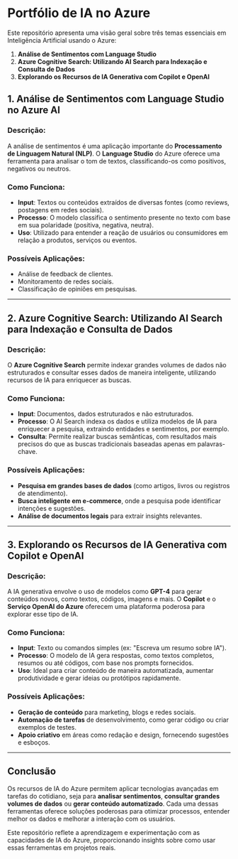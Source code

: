 # Portfólio de IA no Azure

Este repositório apresenta uma visão geral sobre três temas essenciais em Inteligência Artificial usando o Azure:

1. **Análise de Sentimentos com Language Studio**
2. **Azure Cognitive Search: Utilizando AI Search para Indexação e Consulta de Dados**
3. **Explorando os Recursos de IA Generativa com Copilot e OpenAI**

## 1. Análise de Sentimentos com Language Studio no Azure AI

### Descrição:
A análise de sentimentos é uma aplicação importante do **Processamento de Linguagem Natural (NLP)**. O **Language Studio** do Azure oferece uma ferramenta para analisar o tom de textos, classificando-os como positivos, negativos ou neutros.

### Como Funciona:
- **Input**: Textos ou conteúdos extraídos de diversas fontes (como reviews, postagens em redes sociais).
- **Processo**: O modelo classifica o sentimento presente no texto com base em sua polaridade (positiva, negativa, neutra).
- **Uso**: Utilizado para entender a reação de usuários ou consumidores em relação a produtos, serviços ou eventos.

### Possíveis Aplicações:
- Análise de feedback de clientes.
- Monitoramento de redes sociais.
- Classificação de opiniões em pesquisas.

---

## 2. Azure Cognitive Search: Utilizando AI Search para Indexação e Consulta de Dados

### Descrição:
O **Azure Cognitive Search** permite indexar grandes volumes de dados não estruturados e consultar esses dados de maneira inteligente, utilizando recursos de IA para enriquecer as buscas.

### Como Funciona:
- **Input**: Documentos, dados estruturados e não estruturados.
- **Processo**: O AI Search indexa os dados e utiliza modelos de IA para enriquecer a pesquisa, extraindo entidades e sentimentos, por exemplo.
- **Consulta**: Permite realizar buscas semânticas, com resultados mais precisos do que as buscas tradicionais baseadas apenas em palavras-chave.

### Possíveis Aplicações:
- **Pesquisa em grandes bases de dados** (como artigos, livros ou registros de atendimento).
- **Busca inteligente em e-commerce**, onde a pesquisa pode identificar intenções e sugestões.
- **Análise de documentos legais** para extrair insights relevantes.

---

## 3. Explorando os Recursos de IA Generativa com Copilot e OpenAI

### Descrição:
A IA generativa envolve o uso de modelos como **GPT-4** para gerar conteúdos novos, como textos, códigos, imagens e mais. O **Copilot** e o **Serviço OpenAI do Azure** oferecem uma plataforma poderosa para explorar esse tipo de IA.

### Como Funciona:
- **Input**: Texto ou comandos simples (ex: "Escreva um resumo sobre IA").
- **Processo**: O modelo de IA gera respostas, como textos completos, resumos ou até códigos, com base nos prompts fornecidos.
- **Uso**: Ideal para criar conteúdo de maneira automatizada, aumentar produtividade e gerar ideias ou protótipos rapidamente.

### Possíveis Aplicações:
- **Geração de conteúdo** para marketing, blogs e redes sociais.
- **Automação de tarefas** de desenvolvimento, como gerar código ou criar exemplos de testes.
- **Apoio criativo** em áreas como redação e design, fornecendo sugestões e esboços.

---

## Conclusão

Os recursos de IA do Azure permitem aplicar tecnologias avançadas em tarefas do cotidiano, seja para **analisar sentimentos**, **consultar grandes volumes de dados** ou **gerar conteúdo automatizado**. Cada uma dessas ferramentas oferece soluções poderosas para otimizar processos, entender melhor os dados e melhorar a interação com os usuários.

Este repositório reflete a aprendizagem e experimentação com as capacidades de IA do Azure, proporcionando insights sobre como usar essas ferramentas em projetos reais.
